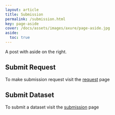 ```yaml
---
layout: article
title: Submission
permalink: /submission.html
key: page-aside
cover: /docs/assets/images/axure/page-aside.jpg
aside:
  toc: true
---
```


A post with aside on the right.

## Submit Request
To make submission request visit the [request](/request.html) page

## Submit Dataset
To submit a dataset visit the [submission](/submit.html) page